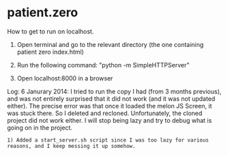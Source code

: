 patient.zero
============

How to get to run on localhost.

1) Open terminal and go to the relevant directory (the one containing patient zero index.html)

2) Run the following command: "python -m SimpleHTTPServer"

3) Open localhost:8000 in a browser

Log:
	6 Janurary 2014:
	I tried to run the copy I had (from 3 months previous), and was not entirely surprised that it did not work (and it was not updated either). The precise error was that once it loaded the melon JS Screen, it was stuck there. So I deleted and recloned.
	Unfortunately, the cloned project did not work either. I will stop being lazy and try to debug what is going on in the project.

	1) Added a start_server.sh script since I was too lazy for various reasons, and I keep messing it up somehow.

